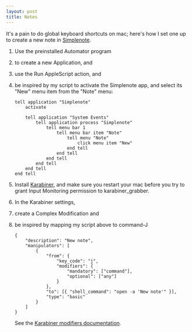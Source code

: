 ```yaml
---
layout: post
title: Notes
---
```

It's a pain to do global keyboard shortcuts on mac; here's how I set one up to create a new note in [Simplenote](https://simplenote.com/).

1. Use the preinstalled Automator program
2. to create a new Application, and
3. use the Run AppleScript action, and
4. be inspired by my script to activate the Simplenote app, and select its "New" menu item from the "Note" menu:

    ```
    tell application "Simplenote"
	    activate
	    
        tell application "System Events"
            tell application process "Simplenote"
                tell menu bar 1
                    tell menu bar item "Note"
                        tell menu "Note"
                            click menu item "New"
                        end tell
                    end tell
                end tell
            end tell
        end tell
    end tell
    ```

5. Install [Karabiner](https://karabiner-elements.pqrs.org/), and make sure you restart your mac before you try to grant Input Monitoring permission to karabiner_grabber.
6. In the Karabiner settings,
7. create a Complex Modification and
8. be inspired by mapping my script above to command-J

    ```
    {
        "description": "New note",
        "manipulators": [
            {
                "from": {
                    "key_code": "j",
                    "modifiers": {
                        "mandatory": ["command"],
                        "optional": ["any"]
                    }
                },
                "to": [{ "shell_command": "open -a 'New note'" }],
                "type": "basic"
            }
        ]
    }
    ```

    See the [Karabiner modifiers documentation](https://karabiner-elements.pqrs.org/docs/json/complex-modifications-manipulator-definition/from/modifiers/).
